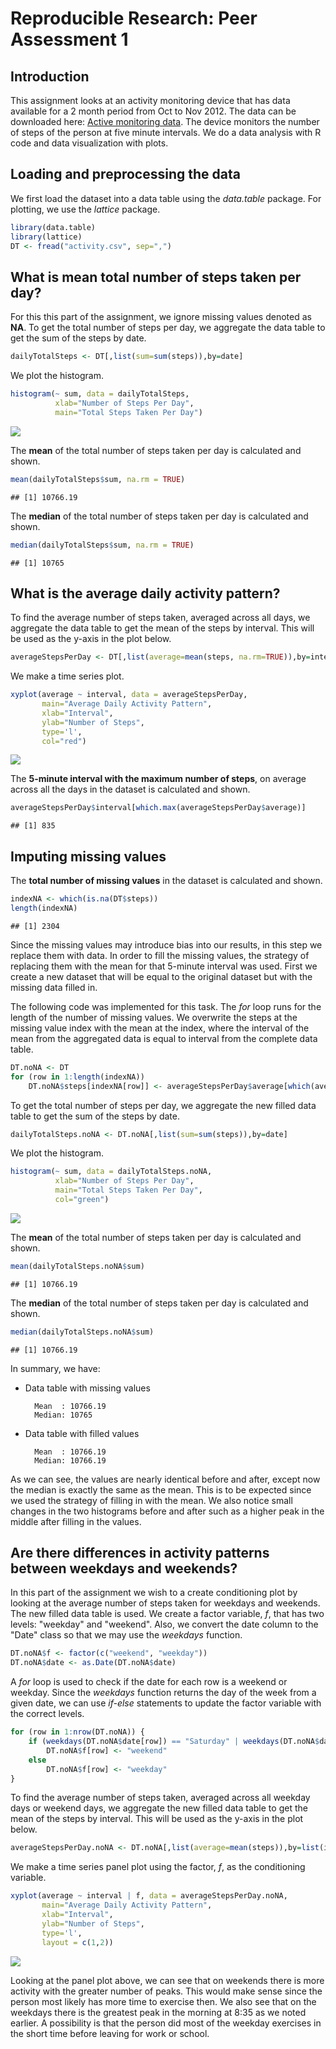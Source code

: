 # Reproducible Research: Peer Assessment 1


## Introduction

This assignment looks at an activity monitoring device that has data available for a 2 month period from Oct to Nov 2012. The data can be downloaded here:
[Active monitoring data](https://d396qusza40orc.cloudfront.net/repdata%2Fdata%2Factivity.zip). The device monitors the number of steps of the person at five minute intervals. We do a data analysis with R code and data visualization with plots.


## Loading and preprocessing the data

We first load the dataset into a data table using the *data.table* package. For plotting, we use the *lattice* package.

```r
library(data.table)
library(lattice)
DT <- fread("activity.csv", sep=",")
```


## What is mean total number of steps taken per day?

For this this part of the assignment, we ignore missing values denoted as **NA**. To get the total number of steps per day, we aggregate the data table to get the sum of the steps by date.

```r
dailyTotalSteps <- DT[,list(sum=sum(steps)),by=date]
```


We plot the histogram.

```r
histogram(~ sum, data = dailyTotalSteps,
          xlab="Number of Steps Per Day",
          main="Total Steps Taken Per Day")
```

![](PA1_template_files/figure-html/unnamed-chunk-3-1.png) 


The **mean** of the total number of steps taken per day is calculated and shown.

```r
mean(dailyTotalSteps$sum, na.rm = TRUE)
```

```
## [1] 10766.19
```


The **median** of the total number of steps taken per day is calculated and shown.

```r
median(dailyTotalSteps$sum, na.rm = TRUE)
```

```
## [1] 10765
```


## What is the average daily activity pattern?

To find the average number of steps taken, averaged across all days, we aggregate the data table to get the mean of the steps by interval. This will be used as the y-axis in the plot below.

```r
averageStepsPerDay <- DT[,list(average=mean(steps, na.rm=TRUE)),by=interval]
```


We make a time series plot.

```r
xyplot(average ~ interval, data = averageStepsPerDay,
       main="Average Daily Activity Pattern",
       xlab="Interval",
       ylab="Number of Steps",
       type='l',
       col="red")
```

![](PA1_template_files/figure-html/unnamed-chunk-7-1.png) 


The **5-minute interval with the maximum number of steps**, on average across all the days in the dataset is calculated and shown.

```r
averageStepsPerDay$interval[which.max(averageStepsPerDay$average)]
```

```
## [1] 835
```


## Imputing missing values

The **total number of missing values** in the dataset is calculated and shown.

```r
indexNA <- which(is.na(DT$steps))
length(indexNA)
```

```
## [1] 2304
```


Since the missing values may introduce bias into our results, in this step we replace them with data. In order to fill the missing values, the strategy of replacing them with the mean for that 5-minute interval was used. First we create a new dataset that will be equal to the original dataset but with the missing data filled in.

The following code was implemented for this task. The *for* loop runs for the length of the number of missing values. We overwrite the steps at the missing value index with the mean at the index, where the interval of the mean from the aggregated data is equal to interval from the complete data table.

```r
DT.noNA <- DT
for (row in 1:length(indexNA))
    DT.noNA$steps[indexNA[row]] <- averageStepsPerDay$average[which(averageStepsPerDay$interval == DT.noNA$interval[indexNA[row]], arr.ind=TRUE)]
```


To get the total number of steps per day, we aggregate the new filled data table to get the sum of the steps by date.

```r
dailyTotalSteps.noNA <- DT.noNA[,list(sum=sum(steps)),by=date]
```


We plot the histogram.

```r
histogram(~ sum, data = dailyTotalSteps.noNA,
          xlab="Number of Steps Per Day",
          main="Total Steps Taken Per Day",
          col="green")
```

![](PA1_template_files/figure-html/unnamed-chunk-12-1.png) 


The **mean** of the total number of steps taken per day is calculated and shown.

```r
mean(dailyTotalSteps.noNA$sum)
```

```
## [1] 10766.19
```


The **median** of the total number of steps taken per day is calculated and shown.

```r
median(dailyTotalSteps.noNA$sum)
```

```
## [1] 10766.19
```


In summary, we have:

* Data table with missing values

        Mean  : 10766.19
        Median: 10765
* Data table with filled values

        Mean  : 10766.19
        Median: 10766.19

As we can see, the values are nearly identical before and after, except now the median is exactly the same as the mean. This is to be expected since we used the strategy of filling in with the mean. We also notice small changes in the two histograms before and after such as a higher peak in the middle after filling in the values.


## Are there differences in activity patterns between weekdays and weekends?

In this part of the assignment we wish to a create conditioning plot by looking at the average number of steps taken for weekdays and weekends. The new filled data table is used. We create a factor variable, *f*, that has two levels: "weekday" and "weekend". Also, we convert the date column to the "Date" class so that we may use the *weekdays* function.

```r
DT.noNA$f <- factor(c("weekend", "weekday"))
DT.noNA$date <- as.Date(DT.noNA$date)
```


A *for* loop is used to check if the date for each row is a weekend or weekday. Since the *weekdays* function returns the day of the week from a given date, we can use *if-else* statements to update the factor variable with the correct levels.

```r
for (row in 1:nrow(DT.noNA)) {
    if (weekdays(DT.noNA$date[row]) == "Saturday" | weekdays(DT.noNA$date[row]) == "Sunday")
        DT.noNA$f[row] <- "weekend"
    else
        DT.noNA$f[row] <- "weekday"
}
```


To find the average number of steps taken, averaged across all weekday days or weekend days, we aggregate the new filled data table to get the mean of the steps by interval. This will be used as the y-axis in the plot below.

```r
averageStepsPerDay.noNA <- DT.noNA[,list(average=mean(steps)),by=list(interval,f)]
```


We make a time series panel plot using the factor, *f*, as the conditioning variable.

```r
xyplot(average ~ interval | f, data = averageStepsPerDay.noNA,
       main="Average Daily Activity Pattern",
       xlab="Interval",
       ylab="Number of Steps",
       type='l',
       layout = c(1,2))
```

![](PA1_template_files/figure-html/unnamed-chunk-18-1.png) 


Looking at the panel plot above, we can see that on weekends there is more activity with the greater number of peaks. This would make sense since the person most likely has more time to exercise then. We also see that on the weekdays there is the greatest peak in the morning at 8:35 as we noted earlier. A possibility is that the person did most of the weekday exercises in the short time before leaving for work or school.
